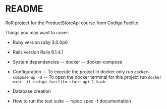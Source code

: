 # README
RoR project for the ProductStoreApi course from Codigo Facilito

Things you may want to cover:

* Ruby version
ruby 3.0.0p0

* Rails version
Rails 6.1.4.1

* System dependencies
-- docker
-- docker-compose

* Configuration
-- To execute the project in docker only run `docker-compose up -d`
-- To open the docker terminal for this project run `docker exec -it codigo_facilito_store_api_1 bash`

* Database creation

* How to run the test suite
-- rspec spec -f documentation
